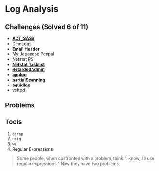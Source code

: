 # Log Analysis

## Challenges (Solved 6 of 11)
- **[ACT_SASS](Challenges/1-ACT_SASS/README.md)**
- DemLogs
- **[Email Header](Challenges/3-Email_Header/README.md)**
- My Japanese Penpal
- Netstat PS
- **[Netstat Tasklist](Challenges/6-Netstat_Tasklist/README.md)**
- **[RetardedAdmin](Challenges/7-RetardedAdmin/README.md)**
- **[applog](Challenges/8-applog/README.md)**
- **[partialScanning](Challenges/9-partialScanning/README.md)**
- **[squidlog](Challenges/10-squidlog/README.md)**
- vsftpd

## Problems

## Tools
1. `egrep`
2. `uniq`
3. `wc`
4. Regular Expressions

> Some people, when confronted with a problem, think "I know, I'll use regular expressions." Now they have two problems.

